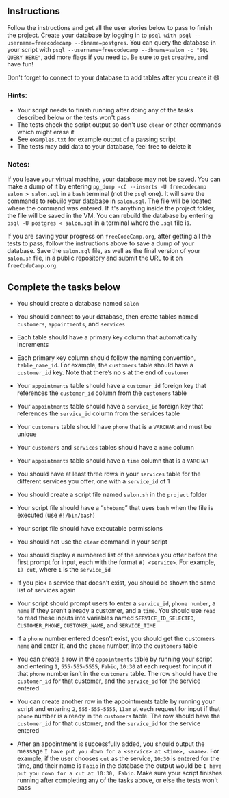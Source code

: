 
## Instructions

Follow the instructions and get all the user stories below to pass to finish the project. Create your database by logging in to `psql with psql --username=freecodecamp --dbname=postgres`. You can query the database in your script with `psql --username=freecodecamp --dbname=salon -c "SQL QUERY HERE"`, add more flags if you need to. Be sure to get creative, and have fun!

Don't forget to connect to your database to add tables after you create it 😄

### Hints:

- Your script needs to finish running after doing any of the tasks described below or the tests won't pass
- The tests check the script output so don't use `clear` or other commands which might erase it
- See `examples.txt` for example output of a passing script
- The tests may add data to your database, feel free to delete it

### Notes:

If you leave your virtual machine, your database may not be saved. You can make a dump of it by entering `pg_dump -cC --inserts -U freecodecamp salon > salon.sql` in a `bash` terminal (not the `psql` one). It will save the commands to rebuild your database in `salon.sql`. The file will be located where the command was entered. If it's anything inside the project folder, the file will be saved in the VM. You can rebuild the database by entering `psql -U postgres < salon.sql` in a terminal where the `.sql` file is.

If you are saving your progress on `freeCodeCamp.org`, after getting all the tests to pass, follow the instructions above to save a dump of your database. Save the `salon.sql` file, as well as the final version of your `salon.sh` file, in a public repository and submit the URL to it on `freeCodeCamp.org`.

## Complete the tasks below

- You should create a database named `salon`

- You should connect to your database, then create tables named `customers`, `appointments`, and `services`

- Each table should have a primary key column that automatically increments

- Each primary key column should follow the naming convention, `table_name_id`. For example, the `customers` table should have a `customer_id` key. Note that there’s no s at the end of `customer`

- Your `appointments` table should have a `customer_id` foreign key that references the `customer_id` column from the `customers` table

- Your `appointments` table should have a `service_id` foreign key that references the `service_id` column from the services table

- Your `customers` table should have `phone` that is a `VARCHAR` and must be unique

- Your `customers` and `services` tables should have a `name` column

- Your `appointments` table should have a `time` column that is a `VARCHAR`

- You should have at least three rows in your `services` table for the different services you offer, one with a `service_id` of 1

- You should create a script file named `salon.sh` in the `project` folder

- Your script file should have a “`shebang`” that uses `bash` when the file is executed (use `#!/bin/bash`)

- Your script file should have executable permissions

- You should not use the `clear` command in your script

- You should display a numbered list of the services you offer before the first prompt for input, each with the format `#) <service>`. For example, `1) cut`, where `1` is the `service_id`

- If you pick a service that doesn't exist, you should be shown the same list of services again

- Your script should prompt users to enter a `service_id`, `phone number`, a `name` if they aren’t already a customer, and a `time`. You should use `read` to read these inputs into variables named `SERVICE_ID_SELECTED`, `CUSTOMER_PHONE`, `CUSTOMER_NAME`, and `SERVICE_TIME`

- If a `phone` number entered doesn’t exist, you should get the customers `name` and enter it, and the `phone` number, into the `customers` table

- You can create a row in the `appointments` table by running your script and entering `1`, `555-555-5555`, `Fabio`, `10:30` at each request for input if that `phone` number isn’t in the `customers` table. The row should have the `customer_id` for that customer, and the `service_id` for the service entered

- You can create another row in the appointments table by running your script and entering `2`, `555-555-5555`, `11am` at each request for input if that `phone` number is already in the `customers` table. The row should have the `customer_id` for that customer, and the `service_id` for the service entered

- After an appointment is successfully added, you should output the message `I have put you down for a <service> at <time>, <name>`. For example, if the user chooses `cut` as the service, `10:30` is entered for the time, and their name is `Fabio` in the database the output would be `I have put you down for a cut at 10:30, Fabio`. Make sure your script finishes running after completing any of the tasks above, or else the tests won't pass
